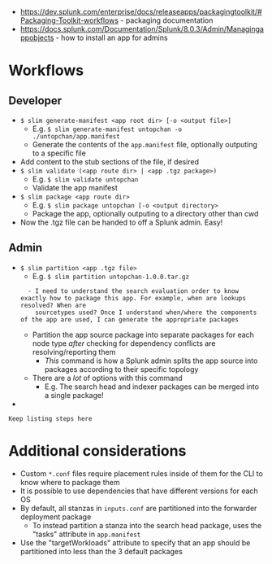 - https://dev.splunk.com/enterprise/docs/releaseapps/packagingtoolkit/#Packaging-Toolkit-workflows - packaging documentation
- https://docs.splunk.com/Documentation/Splunk/8.0.3/Admin/Managingappobjects - how to install an app for admins
# Workflows
## Developer
- `$ slim generate‑manifest <app root dir> [-o <output file>]`
  - E.g. `$ slim generate-manifest untopchan -o ./untopchan/app.manifest`
  - Generate the contents of the `app.manifest` file, optionally outputing to a specific file
- Add content to the stub sections of the file, if desired
- `$ slim validate (<app route dir> | <app .tgz package>)`
  - E.g. `$ slim validate untopchan`
  - Validate the app manifest
- `$ slim package <app route dir>`
  - E.g. `$ slim package untopchan [-o <output directory>`
  - Package the app, optionally outputing to a directory other than cwd
- Now the .tgz file can be handed to off a Splunk admin. Easy!
## Admin
- `$ slim partition <app .tgz file>`
  - E.g. `$ slim partition untopchan-1.0.0.tar.gz`
  ```
    - I need to understand the search evaluation order to know exactly how to package this app. For example, when are lookups resolved? When are
      sourcetypes used? Once I understand when/where the components of the app are used, I can generate the appropriate packages
  ```
  - Partition the app source package into separate packages for each node type _after_ checking for dependency conflicts are resolving/reporting them
    - _This_ command is how a Splunk admin splits the app source into packages according to their specific topology
  - There are a _lot_ of options with this command
    - E.g. The search head and indexer packages can be merged into a single package!
- 
```
Keep listing steps here
```
# Additional considerations
- Custom `*.conf` files require placement rules inside of them for the CLI to know where to package them
- It is possible to use dependencies that have different versions for each OS
- By default, all stanzas in `inputs.conf` are partitioned into the forwarder deployment package
  - To instead partition a stanza into the search head package, uses the "tasks" attribute in `app.manifest`
- Use the "targetWorkloads" attribute to specify that an app should be partitioned into less than the 3 default packages